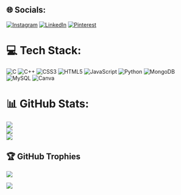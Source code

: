 
## 🌐 Socials:
[![Instagram](https://img.shields.io/badge/Instagram-%23E4405F.svg?logo=Instagram&logoColor=white)](https://instagram.com/__shawil__) [![LinkedIn](https://img.shields.io/badge/LinkedIn-%230077B5.svg?logo=linkedin&logoColor=white)](https://linkedin.com/in/shawil-bhargav-1b7824266) [![Pinterest](https://img.shields.io/badge/Pinterest-%23E60023.svg?logo=Pinterest&logoColor=white)](https://pinterest.com/bhargavshawil24) 

# 💻 Tech Stack:
![C](https://img.shields.io/badge/c-%2300599C.svg?style=for-the-badge&logo=c&logoColor=white) ![C++](https://img.shields.io/badge/c++-%2300599C.svg?style=for-the-badge&logo=c%2B%2B&logoColor=white) ![CSS3](https://img.shields.io/badge/css3-%231572B6.svg?style=for-the-badge&logo=css3&logoColor=white) ![HTML5](https://img.shields.io/badge/html5-%23E34F26.svg?style=for-the-badge&logo=html5&logoColor=white) ![JavaScript](https://img.shields.io/badge/javascript-%23323330.svg?style=for-the-badge&logo=javascript&logoColor=%23F7DF1E) ![Python](https://img.shields.io/badge/python-3670A0?style=for-the-badge&logo=python&logoColor=ffdd54) ![MongoDB](https://img.shields.io/badge/MongoDB-%234ea94b.svg?style=for-the-badge&logo=mongodb&logoColor=white) ![MySQL](https://img.shields.io/badge/mysql-4479A1.svg?style=for-the-badge&logo=mysql&logoColor=white) ![Canva](https://img.shields.io/badge/Canva-%2300C4CC.svg?style=for-the-badge&logo=Canva&logoColor=white)
# 📊 GitHub Stats:
![](https://github-readme-stats.vercel.app/api?username=ShawilBhargav&theme=dark&hide_border=false&include_all_commits=true&count_private=false)<br/>
![](https://github-readme-streak-stats.herokuapp.com/?user=ShawilBhargav&theme=dark&hide_border=false)<br/>
![](https://github-readme-stats.vercel.app/api/top-langs/?username=ShawilBhargav&theme=dark&hide_border=false&include_all_commits=true&count_private=false&layout=compact)

## 🏆 GitHub Trophies
![](https://github-profile-trophy.vercel.app/?username=ShawilBhargav&theme=tokyonight&no-frame=false&no-bg=true&margin-w=4)

![](https://media3.giphy.com/media/v1.Y2lkPTc5MGI3NjExb3JuNXpqM212OWN4amI2c3RyY3BtNXNpbXF3Y2J1NXlldWtkaGQ0MSZlcD12MV9pbnRlcm5hbF9naWZfYnlfaWQmY3Q9cw/j5nYMIr2OwTEUiwuk4/giphy.webp)
